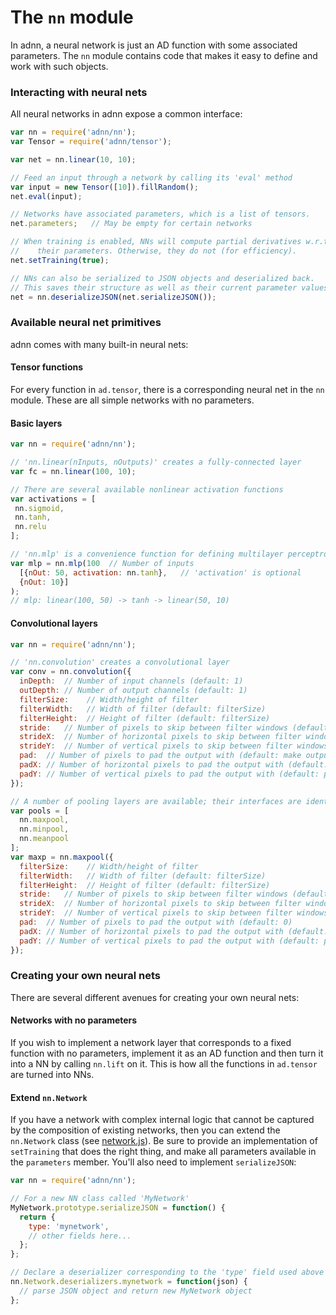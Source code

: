 # The `nn` module

In adnn, a neural network is just an AD function with some associated parameters. The `nn` module contains code that makes it easy to define and work with such objects.

### Interacting with neural nets

All neural networks in adnn expose a common interface:

```javascript
var nn = require('adnn/nn');
var Tensor = require('adnn/tensor');

var net = nn.linear(10, 10);

// Feed an input through a network by calling its 'eval' method
var input = new Tensor([10]).fillRandom();
net.eval(input);

// Networks have associated parameters, which is a list of tensors.
net.parameters;   // May be empty for certain networks

// When training is enabled, NNs will compute partial derivatives w.r.t.
//    their parameters. Otherwise, they do not (for efficiency).
net.setTraining(true);

// NNs can also be serialized to JSON objects and deserialized back.
// This saves their structure as well as their current parameter values.
net = nn.deserializeJSON(net.serializeJSON());
```

### Available neural net primitives

adnn comes with many built-in neural nets:

#### Tensor functions
For every function in `ad.tensor`, there is a corresponding neural net in the `nn` module. These are all simple networks with no parameters.

#### Basic layers

```javascript
var nn = require('adnn/nn');

// 'nn.linear(nInputs, nOutputs)' creates a fully-connected layer
var fc = nn.linear(100, 10);

// There are several available nonlinear activation functions
var activations = [
 nn.sigmoid,
 nn.tanh,
 nn.relu
];

// 'nn.mlp' is a convenience function for defining multilayer perceptrons
var mlp = nn.mlp(100  // Number of inputs
  [{nOut: 50, activation: nn.tanh},   // 'activation' is optional
  {nOut: 10}]
);
// mlp: linear(100, 50) -> tanh -> linear(50, 10)
```

#### Convolutional layers

```javascript
var nn = require('adnn/nn');

// 'nn.convolution' creates a convolutional layer
var conv = nn.convolution({
  inDepth:  // Number of input channels (default: 1)
  outDepth: // Number of output channels (default: 1)
  filterSize:    // Width/height of filter
  filterWidth:   // Width of filter (default: filterSize)
  filterHeight:  // Height of filter (default: filterSize)
  stride:   // Number of pixels to skip between filter windows (default: 1)
  strideX:  // Number of horizontal pixels to skip between filter windows (default: stride)
  strideY:  // Number of vertical pixels to skip between filter windows (default: stride)
  pad:  // Number of pixels to pad the output with (default: make output same size as input)
  padX: // Number of horizontal pixels to pad the output with (default: pad)
  padY: // Number of vertical pixels to pad the output with (default: pad)
});

// A number of pooling layers are available; their interfaces are identical
var pools = [
  nn.maxpool,
  nn.minpool,
  nn.meanpool
];
var maxp = nn.maxpool({
  filterSize:    // Width/height of filter
  filterWidth:   // Width of filter (default: filterSize)
  filterHeight:  // Height of filter (default: filterSize)
  stride:   // Number of pixels to skip between filter windows (default: filterSize)
  strideX:  // Number of horizontal pixels to skip between filter windows (default: filterWidth)
  strideY:  // Number of vertical pixels to skip between filter windows (default: filterHeight)
  pad:  // Number of pixels to pad the output with (default: 0)
  padX: // Number of horizontal pixels to pad the output with (default: pad)
  padY: // Number of vertical pixels to pad the output with (default: pad)
});

```

### Creating your own neural nets

There are several different avenues for creating your own neural nets:

#### Networks with no parameters

If you wish to implement a network layer that corresponds to a fixed function with no parameters, implement it as an AD function and then turn it into a NN by calling `nn.lift` on it. This is how all the functions in `ad.tensor` are turned into NNs.

#### Extend `nn.Network`

If you have a network with complex internal logic that cannot be captured by the composition of existing networks, then you can extend the `nn.Network` class (see [network.js](network.js)). Be sure to provide an implementation of `setTraining` that does the right thing, and make all parameters available in the `parameters` member. You'll also need to implement `serializeJSON`:
```javascript
var nn = require('adnn/nn');

// For a new NN class called 'MyNetwork'
MyNetwork.prototype.serializeJSON = function() {
  return {
    type: 'mynetwork',
    // other fields here...
  };
};

// Declare a deserializer corresponding to the 'type' field used above
nn.Network.deserializers.mynetwork = function(json) {
  // parse JSON object and return new MyNetwork object
};
```
